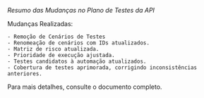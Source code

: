 *Resumo das Mudanças no Plano de Testes da API*

Mudanças Realizadas:

    - Remoção de Cenários de Testes
    - Renomeação de cenários com IDs atualizados.
    - Matriz de risco atualizada.
    - Prioridade de execução ajustada.
    - Testes candidatos à automação atualizados.
    - Cobertura de testes aprimorada, corrigindo inconsistências anteriores.

Para mais detalhes, consulte o documento completo.